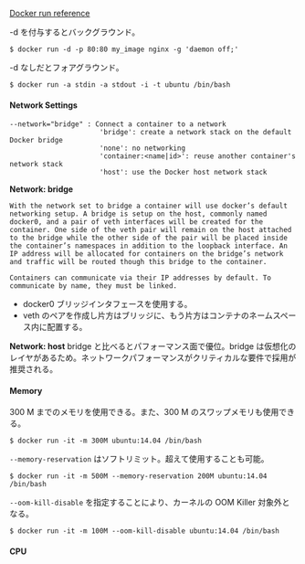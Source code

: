 
[Docker run reference](https://docs.docker.com/engine/reference/run/)


-d を付与するとバックグラウンド。
```
$ docker run -d -p 80:80 my_image nginx -g 'daemon off;'
```

-d なしだとフォアグラウンド。
```
$ docker run -a stdin -a stdout -i -t ubuntu /bin/bash
```

#### Network Settings

```
--network="bridge" : Connect a container to a network
                      'bridge': create a network stack on the default Docker bridge
                      'none': no networking
                      'container:<name|id>': reuse another container's network stack
                      'host': use the Docker host network stack
```

**Network: bridge**
```
With the network set to bridge a container will use docker’s default networking setup. A bridge is setup on the host, commonly named docker0, and a pair of veth interfaces will be created for the container. One side of the veth pair will remain on the host attached to the bridge while the other side of the pair will be placed inside the container’s namespaces in addition to the loopback interface. An IP address will be allocated for containers on the bridge’s network and traffic will be routed though this bridge to the container.

Containers can communicate via their IP addresses by default. To communicate by name, they must be linked.
```
* docker0 ブリッジインタフェースを使用する。
* veth のペアを作成し片方はブリッジに、もう片方はコンテナのネームスペース内に配置する。

**Network: host**
bridge と比べるとパフォーマンス面で優位。bridge は仮想化のレイヤがあるため。ネットワークパフォーマンスがクリティカルな要件で採用が推奨される。

#### Memory

300 M までのメモリを使用できる。また、300 M のスワップメモリも使用できる。
```
$ docker run -it -m 300M ubuntu:14.04 /bin/bash
```

```--memory-reservation``` はソフトリミット。超えて使用することも可能。
```
$ docker run -it -m 500M --memory-reservation 200M ubuntu:14.04 /bin/bash
```

```--oom-kill-disable``` を指定することにより、カーネルの OOM Killer 対象外となる。
```
$ docker run -it -m 100M --oom-kill-disable ubuntu:14.04 /bin/bash
```

#### CPU

